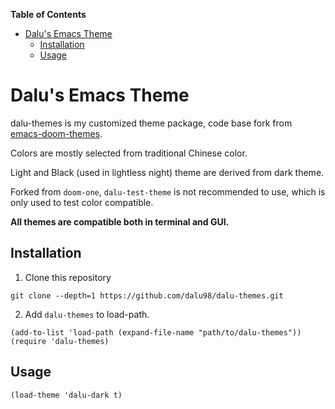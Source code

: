 <!-- markdown-toc start - Don't edit this section. Run M-x markdown-toc-refresh-toc -->
**Table of Contents**

- [Dalu's Emacs Theme](#dalus-emacs-theme)
    - [Installation](#installation)
    - [Usage](#usage)

<!-- markdown-toc end -->

# Dalu's Emacs Theme

dalu-themes is my customized theme package, code base fork from [emacs-doom-themes](https://github.com/hlissner/emacs-doom-themes "emacs-doom-themes").

Colors are mostly selected from traditional Chinese color.

Light and Black (used in lightless night) theme are derived from dark theme.

Forked from `doom-one`, `dalu-test-theme` is not recommended to use, which is only used to test color compatible.

**All themes are compatible both in terminal and GUI.**

## Installation

1. Clone this repository

```
git clone --depth=1 https://github.com/dalu98/dalu-themes.git
```

2. Add `dalu-themes` to load-path.

```elisp
(add-to-list 'load-path (expand-file-name "path/to/dalu-themes"))
(require 'dalu-themes)
```

## Usage

``` elisp
(load-theme 'dalu-dark t)
```
